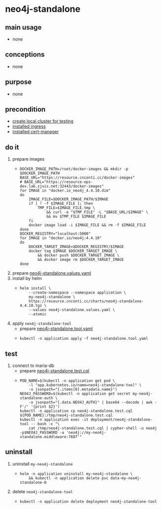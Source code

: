 # neo4j-standalone

## main usage
* none

## conceptions
* none

## purpose
* none

## precondition
* [create local cluster for testing](/kubernetes/create.local.cluster.with.kind.md)
* [installed ingress](/kubernetes/basic/ingress.nginx.md)
* [installed cert-manager](/kubernetes/basic/cert.manager.md)

## do it
1. prepare images
    * ```shell
      DOCKER_IMAGE_PATH=/root/docker-images && mkdir -p $DOCKER_IMAGE_PATH
      BASE_URL="https://resource.cnconti.cc/docker-images"
      # BASE_URL="https://resource-ops-dev.lab.zjvis.net:32443/docker-images"
      for IMAGE in "docker.io_neo4j_4.4.10.dim"
      do
          IMAGE_FILE=$DOCKER_IMAGE_PATH/$IMAGE
          if [ ! -f $IMAGE_FILE ]; then
              TMP_FILE=$IMAGE_FILE.tmp \
                  && curl -o "$TMP_FILE" -L "$BASE_URL/$IMAGE" \
                  && mv $TMP_FILE $IMAGE_FILE
          fi
          docker image load -i $IMAGE_FILE && rm -f $IMAGE_FILE
      done
      DOCKER_REGISTRY="localhost:5000"
      for IMAGE in "docker.io/neo4j:4.4.10"
      do
          DOCKER_TARGET_IMAGE=$DOCKER_REGISTRY/$IMAGE
          docker tag $IMAGE $DOCKER_TARGET_IMAGE \
              && docker push $DOCKER_TARGET_IMAGE \
              && docker image rm $DOCKER_TARGET_IMAGE
      done
      ```
2. prepare [neo4j-standalone.values.yaml](resources/neo4j-standalone.values.yaml.md)
3. install by helm
    * ```shell
      helm install \
          --create-namespace --namespace application \
          my-neo4j-standalone \
          https://resource.cnconti.cc/charts/neo4j-standalone-4.4.10.tgz \
          --values neo4j-standalone.values.yaml \
          --atomic
      ```
4. apply `neo4j-standalone-tool`
    * prepare [neo4j-standalone.tool.yaml](resources/neo4j-standalone.tool.yaml.md)
    * ```shell
      kubectl -n application apply -f neo4j-standalone.tool.yaml
      ```
    
## test
1. connect to maria-db
    * prepare [neo4j-standalone.test.cql](resources/neo4j-standalone.test.cql.md)
    * ```shell
      POD_NAME=$(kubectl -n application get pod \
          -l "app.kubernetes.io/name=neo4j-standalone-tool" \
          -o jsonpath="{.items[0].metadata.name}")
      NEO4J_PASSWORD=$(kubectl -n application get secret my-neo4j-standalone-auth \
          -o jsonpath="{.data.NEO4J_AUTH}" | base64 --decode | awk -F'/' '{print $2}')
      kubectl -n application cp neo4j-standalone.test.cql ${POD_NAME}:/tmp/neo4j-standalone.test.cql
      kubectl -n application exec -it deployment/neo4j-standalone-tool -- bash -c "\
          cat /tmp/neo4j-standalone.test.cql | cypher-shell -u neo4j -p$NEO4J_PASSWORD -a 'neo4j://my-neo4j-standalone.middleware:7687'"
      ```

## uninstall
1. uninstall `my-neo4j-standalone`
    * ```shell
      helm -n application uninstall my-neo4j-standalone \
          && kubectl -n application delete pvc data-my-neo4j-standalone-0
      ```
2. delete `neo4j-standalone-tool`
    * ```shell
      kubectl -n application delete deployment neo4j-standalone-tool
      ```
